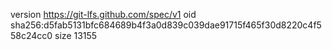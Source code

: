 version https://git-lfs.github.com/spec/v1
oid sha256:d5fab5131bfc684689b4f3a0d839c039dae91715f465f30d8220c4f558c24cc0
size 13155

